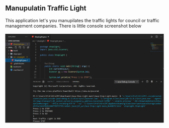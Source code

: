 <!DOCTYPE html>
<html>
<head>
</head>
<body>

<h2>Manupulatin Traffic Light</h2>

<div>
This application let's you manupilates the traffic lights for council or traffic<br>
management companies. There is little console screenshot below<br>
  <br>
</div>
<img src="shot/1.png" alt="Screenshot">
</body>
</html>
